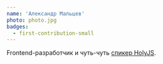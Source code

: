 ```yaml
---
name: 'Александр Мальцев'
photo: photo.jpg
badges:
  - first-contribution-small
---
```


Frontend-разработчик и чуть-чуть [спикер HolyJS](https://holyjs.ru/archive/2024%20Autumn/talks/5892fbe025914c8fa39f585d8efa7c64/).
